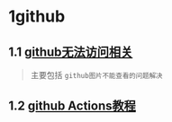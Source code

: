 # 1github

## 1.1 [github无法访问相关](./1.github访问相关.md)

> 主要包括 `github图片不能查看的问题解决`

## 1.2 [github Actions教程](./2.Github%20Actions.md)
